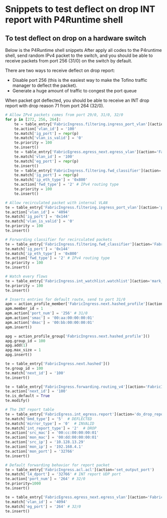 <!--
Copyright 2021-present Open Networking Foundation
SPDX-License-Identifier: LicenseRef-ONF-Member-Only-1.0
-->

# Snippets to test deflect on drop INT report with P4Runtime shell

## To test deflect on drop on a hardware switch

Below is the P4Runtime shell snippets
After apply all codes to the P4runtime shell, send random IPv4 packet to the switch,
and you should be able to receive packets from port 256 (31/0) on the switch by default.

There are two ways to receive deflect on drop report:

 - Disable port 256 (this is the easiest way to make the Tofino traffic manager to deflect
   the packet).
 - Generate a huge amount of traffic to congest the port queue

When packet got deflected, you should be able to receive an INT drop report with drop reason 71
from port 264 (32/0).

```python
# Allow IPv4 packets comes from port 29/0, 31/0, 32/0
for p in [272, 256, 264]:
    te = table_entry['FabricIngress.filtering.ingress_port_vlan'](action='permit_with_internal_vlan')
    te.action['vlan_id'] = '100'
    te.match['ig_port'] = repr(p)
    te.match['vlan_is_valid'] = '0'
    te.priority = 100
    te.insert()
    te = table_entry['FabricEgress.egress_next.egress_vlan'](action='FabricEgress.egress_next.pop_vlan')
    te.match['vlan_id'] = '100'
    te.match['eg_port'] = repr(p)
    te.insert()
    te = table_entry['FabricIngress.filtering.fwd_classifier'](action='FabricIngress.filtering.set_forwarding_type')
    te.match['ig_port'] = repr(p)
    te.match['ip_eth_type'] = '0x800'
    te.action['fwd_type'] = '2' # IPv4 routing type
    te.priority = 100
    te.insert()

# Allow recirculated packet with internal VLAN
te = table_entry['FabricIngress.filtering.ingress_port_vlan'](action='permit_with_internal_vlan')
te.action['vlan_id'] = '4094'
te.match['ig_port'] = '0x144'
te.match['vlan_is_valid'] = '0'
te.priority = 100
te.insert()

# Forwarding classifier for recirculated packets
te = table_entry['FabricIngress.filtering.fwd_classifier'](action='FabricIngress.filtering.set_forwarding_type')
te.match['ig_port'] = '0x144'
te.match['ip_eth_type'] = '0x800'
te.action['fwd_type'] = '2' # IPv4 routing type
te.priority = 100
te.insert()

# Watch every flows
te = table_entry['FabricIngress.int_watchlist.watchlist'](action='mark_to_report')
te.priority = 100
te.insert()

# Inserts entries for default route, send to port 31/0
apm = action_profile_member['FabricIngress.next.hashed_profile'](action='FabricIngress.next.routing_hashed')
apm.member_id = 1
apm.action['port_num'] = '256' # 31/0
apm.action['smac'] = '00:aa:00:00:00:01'
apm.action['dmac'] = '00:bb:00:00:00:01'
apm.insert()

apg = action_profile_group['FabricIngress.next.hashed_profile']()
apg.group_id = 100
apg.add(1)
apg.max_size = 1
apg.insert()

te = table_entry['FabricIngress.next.hashed']()
te.group_id = 100
te.match['next_id'] = '100'
te.insert()

te = table_entry['FabricIngress.forwarding.routing_v4'](action='FabricIngress.forwarding.set_next_id_routing_v4')
te.action['next_id'] = '100'
te.is_default = True
te.modify()

# The INT report table
te = table_entry['FabricEgress.int_egress.report'](action='do_drop_report_encap')
te.match['bmd_type'] = '5'  # DEFLECTED
te.match['mirror_type'] = '0'  # INVALID
te.match['int_report_type'] = '2'  # DROP
te.action['src_mac'] = '00:cc:00:00:00:01'
te.action['mon_mac'] = '00:dd:00:00:00:01'
te.action['src_ip'] = '10.128.13.29'
te.action['mon_ip'] = '192.168.4.1'
te.action['mon_port'] = '32766'
te.insert()

# Default forwarding behavior for report packet
te = table_entry['FabricIngress.acl.acl'](action='set_output_port')
te.match['l4_dport'] = '32766' # INT report UDP port
te.action['port_num'] = '264' # 32/0
te.priority=1000
te.insert()

te = table_entry['FabricEgress.egress_next.egress_vlan'](action='FabricEgress.egress_next.pop_vlan')
te.match['vlan_id'] = '4094'
te.match['eg_port'] = '264' # 32/0
te.insert()
```
